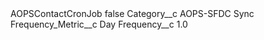 <?xml version="1.0" encoding="UTF-8"?>
<CustomMetadata xmlns="http://soap.sforce.com/2006/04/metadata" xmlns:xsi="http://www.w3.org/2001/XMLSchema-instance" xmlns:xsd="http://www.w3.org/2001/XMLSchema">
    <label>AOPSContactCronJob</label>
    <protected>false</protected>
    <values>
        <field>Category__c</field>
        <value xsi:type="xsd:string">AOPS-SFDC Sync</value>
    </values>
    <values>
        <field>Frequency_Metric__c</field>
        <value xsi:type="xsd:string">Day</value>
    </values>
    <values>
        <field>Frequency__c</field>
        <value xsi:type="xsd:double">1.0</value>
    </values>
</CustomMetadata>
